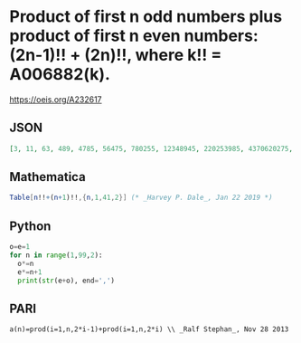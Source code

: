 # Product of first n odd numbers plus product of first n even numbers: \(2n\-1\)\!\! \+ \(2n\)\!\!, where k\!\! \= A006882\(k\)\.
https://oeis.org/A232617
## JSON
```JSON
[3, 11, 63, 489, 4785, 56475, 780255, 12348945, 220253985, 4370620275, 95498916975, 2278224696825, 58917607974225, 1641787169697675, 49040157044253375, 1563094742062478625, 52953322446161762625, 1899986948191060603875, 71977860935783603175375, 2870913642898706235455625]
```
## Mathematica
```Mathematica
Table[n!!+(n+1)!!,{n,1,41,2}] (* _Harvey P. Dale_, Jan 22 2019 *)
```
## Python
```Python
o=e=1
for n in range(1,99,2):
  o*=n
  e*=n+1
  print(str(e+o), end=',')
```
## PARI
```PARI
a(n)=prod(i=1,n,2*i-1)+prod(i=1,n,2*i) \\ _Ralf Stephan_, Nov 28 2013
```
